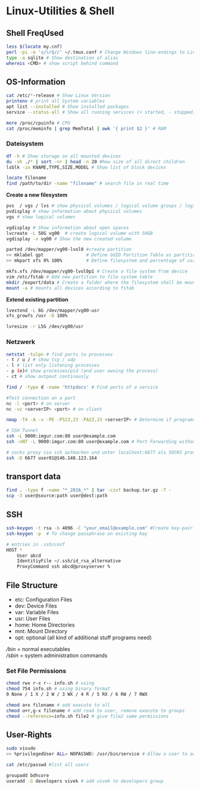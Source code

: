 # Linux-Utilities & Shell

## Shell FreqUsed
```sh
less $(locate my.cnf)
perl -pi -e 's/\r$//' ~/.tmux.conf # Change Windows line-endings to Linux
type -a sqlite # Show destination of alias
whereis <CMD> # show script behind command
```

## OS-Information

```sh
cat /etc/*-release # Show Linux Version
printenv # print all System variables
apt list --installed # Show installed packages
service --status-all # Show all running services (+ started, - stopped, ? unknown)

more /proc/cpuinfo # CPU
cat /proc/meminfo | grep MemTotal | awk '{ print $2 }' # RAM
```

### Dateisystem
```sh
df -h # Show storage on all mounted devices
du -sh ./* | sort -nr | head -n 20 #how size of all direct children
lsblk -io KNAME,TYPE,SIZE,MODEL # Show list of block devices

locate filename
find /path/to/dir -name "filename" # search file in real time
```

**Create a new filesystem**

```sh
pvs  / vgs / lvs # show physical volumes / logical volume groups / logical volumes
pvdisplay # show information about physical volumes
vgs # show logical volumes

vgdisplay # Show information about open spaces
lvcreate -L 50G vg00  # create logical volume with 50GB
vgdisplay -v vg00 # Show the new created volume

parted /dev/mapper/vg00-lvol0 #create partition
>> mklabel gpt                # Define GUID Partition Table as partition type
>> mkpart xfs 0% 100%         # Define filesystem and percentage of usage

mkfs.xfs /dev/mapper/vg00-lvol0p1 # Create a file system from device
vim /etc/fstab # Add new partition to file system table
mkdir /export/data # Create a folder where the filesystem shall be mounted
mount -a # mounts all devices according to fstab

```

__Extend existing partition__

```sh
lvextend -L 6G /dev/mapper/vg00-usr
xfs_growfs /usr -D 100%

lvresize -r L5G /dev/vg00/usr
```

### Netzwerk
```sh
netstat -tulpn # find ports to processes
- t / u / # show tcp / udp
- l # list only listening processes
- p (e)# show processes/pid (and user owning the process)
- ct # show outpout continously

find / -type d -name 'httpdocs' # Find ports of a service

#Test connection on a port
nc -l <port> # on server
nc -vz <serverIP> <port> # on client

nmap -T4 -A -v -PE -PS22,23 -PA22,23 <serverIP> # Determine if programs listen to ports

# SSH Tunnel
ssh -L 9000:imgur.com:80 user@example.com
ssh -nNT -L 9000:imgur.com:80 user@example.com # Port Forwarding without tty

# socks proxy via ssh aufmachen und unter localhost:6677 als SOCKS proxy eintragen
ssh -D 6677 user01@146.148.123.164
```

## transport data

```sh
find . -type f -name "*_2016_*" | tar -czvf backup.tar.gz -T -
scp -3 user@source:path user@dest:path
```


## SSH
```sh
ssh-keygen -t rsa -b 4096 -C "your_email@example.com" #Create key-pair
ssh-keygen -p  # To change passphrase on existing key
```

```sh
# entries in .ssh/conf
HOST *
	User abcd
	IdentitiyFile ~/.ssh/id_rsa_alternative
	ProxyCommand ssh abcd@proxyserver %
```


## File Structure

* etc: Configuration Files
* dev: Device Files
* var: Variable Files
* usr: User Files
* home: Home Directories
* mnt: Mount Directory
* opt: optional (all kind of additional stuff programs need)

_/bin_ = normal executables  
_/sbin_ = system administration commands

### Set File Permissions

```sh
chmod rwx r-x r-- info.sh # using 
chmod 754 info.sh # using binary format
0 None / 1 X / 2 W / 3 WX / 4 R / 5 RX / 6 RW / 7 RWX

chmod a+x filename # add execute to all 
chmod u+r,g-x filename # add read to user, remove execute to groups
chmod --reference=info.sh file2 # give file2 same permissions
```

## User-Rights
```sh
sudo visudo
>> %privilegedUser ALL= NOPASSWD: /usr/bin/service # Allow a user to access a service without entering a pw

cat /etc/passwd #list all users

groupadd bdhcore
useradd -G developers vivek # add vivek to developers group
```